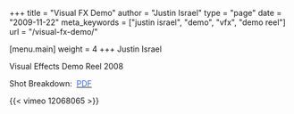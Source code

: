 +++
title = "Visual FX Demo"
author = "Justin Israel"
type = "page"
date = "2009-11-22"
meta_keywords = ["justin israel", "demo", "vfx", "demo reel"]
url = "/visual-fx-demo/"

[menu.main]
	weight = 4
+++
Justin Israel
  
Visual Effects Demo Reel 2008

Shot Breakdown:  <a href="/public/demo_breakdown.pdf" target="_blank"><span style="color: #3366ff;">PDF</span></a>
  
{{< vimeo 12068065 >}}


